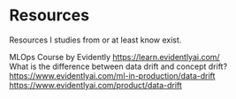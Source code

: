 # Resources
Resources I studies from or at least know exist.

MLOps
Course by Evidently https://learn.evidentlyai.com/ <br/>
What is the difference between data drift and concept drift?
https://www.evidentlyai.com/ml-in-production/data-drift <br/>
https://www.evidentlyai.com/product/data-drift 


